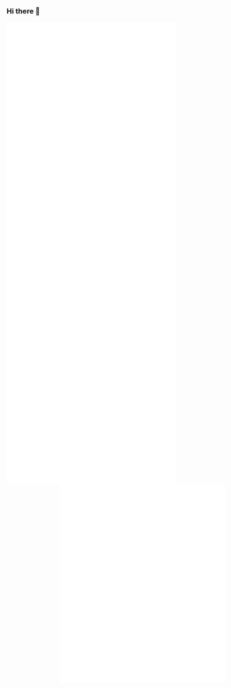### Hi there 👋

<img align="left" width="390" alt="" src="https://github.com/geeeeorge/geeeeorge/blob/master/metrics1.svg">
<img align="right" width="380" alt="" src="https://github.com/geeeeorge/geeeeorge/blob/master/metrics2.svg">
